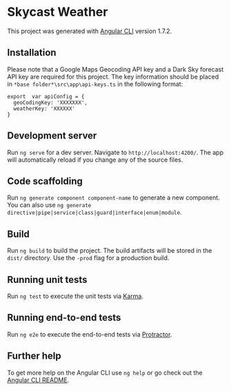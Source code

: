 # Skycast Weather

This project was generated with [Angular CLI](https://github.com/angular/angular-cli) version 1.7.2.

## Installation

Please note that a Google Maps Geocoding API key and a Dark Sky forecast API key are required for this project. The key information should be placed in `*base folder*\src\app\api-keys.ts` in the following format:

```
export  var apiConfig = {
  geoCodingKey: 'XXXXXXX',
  weatherKey: 'XXXXXX'
}
```

## Development server

Run `ng serve` for a dev server. Navigate to `http://localhost:4200/`. The app will automatically reload if you change any of the source files.

## Code scaffolding

Run `ng generate component component-name` to generate a new component. You can also use `ng generate directive|pipe|service|class|guard|interface|enum|module`.

## Build

Run `ng build` to build the project. The build artifacts will be stored in the `dist/` directory. Use the `-prod` flag for a production build.

## Running unit tests

Run `ng test` to execute the unit tests via [Karma](https://karma-runner.github.io).

## Running end-to-end tests

Run `ng e2e` to execute the end-to-end tests via [Protractor](http://www.protractortest.org/).

## Further help

To get more help on the Angular CLI use `ng help` or go check out the [Angular CLI README](https://github.com/angular/angular-cli/blob/master/README.md).
